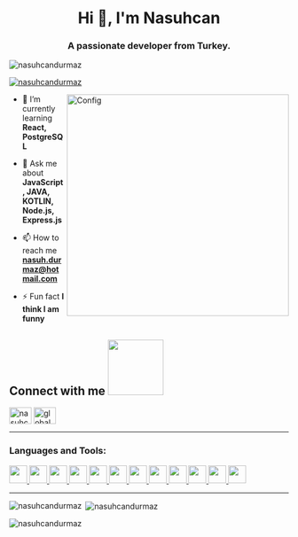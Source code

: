<h1 align="center">Hi 👋, I'm Nasuhcan</h1>
<h3 align="center">A passionate developer from Turkey.</h3>


<p align="left"> <img src="https://komarev.com/ghpvc/?username=nasuhcandurmaz&label=Profile%20views&color=0e75b6&style=flat" alt="nasuhcandurmaz" /> </p>

<p align="left"> <a href="https://github.com/ryo-ma/github-profile-trophy"><img src="https://github-profile-trophy.vercel.app/?username=nasuhcandurmaz" alt="nasuhcandurmaz" /></a> </p>



<img align="right" alt="Config" width="400" src="https://raw.githubusercontent.com/gist/vininjr/d29bb07bdadb41e4b0923bc8fa748b1a/raw/88f20c9d749d756be63f22b09f3c4ac570bc5101/programming.gif">

- 🌱 I’m currently learning **React, PostgreSQL**

- 💬 Ask me about **JavaScript, JAVA, KOTLIN, Node.js, Express.js**

- 📫 How to reach me **nasuh.durmaz@hotmail.com**

- ⚡ Fun fact **I think I am funny**

<h2> Connect with me <img src='https://raw.githubusercontent.com/ShahriarShafin/ShahriarShafin/main/Assets/handshake.gif' width="100px"> </h2>
<p align="left">
<a href="https://linkedin.com/in/nasuhcan-durmaz-a442a22b2" target="blank"><img align="center" src="https://raw.githubusercontent.com/rahuldkjain/github-profile-readme-generator/master/src/images/icons/Social/linked-in-alt.svg" alt="nasuhcan-durmaz-a442a22b2" height="30" width="40" /></a>
<a href="https://instagram.com/globalanarchist_" target="blank"><img align="center" src="https://raw.githubusercontent.com/rahuldkjain/github-profile-readme-generator/master/src/images/icons/Social/instagram.svg" alt="globalanarchist_" height="30" width="40" /></a>
</p>



-------------------------------------------
<h3 align="left">Languages and Tools:</h3>
<a href= https://github.com/Aditya664?tab=repositories&q=&type=&language=reactjs&sort= > <img width ='32px' src ='https://raw.githubusercontent.com/rahulbanerjee26/githubAboutMeGenerator/main/icons/reactjs.svg'> </a>
<a href= https://github.com/Aditya664?tab=repositories&q=&type=&language=javascript&sort= > <img width ='32px' src ='https://raw.githubusercontent.com/rahulbanerjee26/githubAboutMeGenerator/main/icons/javascript.svg'> </a>
<a href= https://github.com/Aditya664?tab=repositories&q=&type=&language=sqlite&sort= > <img width ='32px' src ='https://raw.githubusercontent.com/rahulbanerjee26/githubAboutMeGenerator/main/icons/sqlite.svg'> </a>
<a href= https://github.com/Aditya664?tab=repositories&q=&type=&language=css&sort= > <img width ='32px' src ='https://raw.githubusercontent.com/rahulbanerjee26/githubAboutMeGenerator/main/icons/css.svg'> </a>
<a href= https://github.com/Aditya664?tab=repositories&q=&type=&language=html&sort= > <img width ='32px' src ='https://raw.githubusercontent.com/rahulbanerjee26/githubAboutMeGenerator/main/icons/html.svg'> </a>
<a href= https://github.com/Aditya664?tab=repositories&q=&type=&language=android&sort= > <img width ='32px' src ='https://raw.githubusercontent.com/rahulbanerjee26/githubAboutMeGenerator/main/icons/android.svg'> </a>
<a href= https://github.com/Aditya664?tab=repositories&q=&type=&language=android&sort= > <img width ='32px' src ='https://github.com/Scar1109/skill-icons/blob/Scar1109/icons/NodeJS-Light.svg'> </a>
<a href= https://github.com/Aditya664?tab=repositories&q=&type=&language=android&sort= > <img width ='32px' src ='https://github.com/Scar1109/skill-icons/blob/Scar1109/icons/PostgreSQL-Light.svg'> </a>
<a href= https://github.com/Aditya664?tab=repositories&q=&type=&language=android&sort= > <img width ='32px' src ='https://github.com/Scar1109/skill-icons/blob/Scar1109/icons/Postman.svg'> </a>
<a href= https://github.com/Aditya664?tab=repositories&q=&type=&language=android&sort= > <img width ='32px' src ='https://github.com/Scar1109/skill-icons/blob/Scar1109/icons/Java-Light.svg'> </a>
<a href= https://github.com/Aditya664?tab=repositories&q=&type=&language=android&sort= > <img width ='32px' src ='https://github.com/Scar1109/skill-icons/blob/Scar1109/icons/ExpressJS-Light.svg'> </a>
<a href= https://github.com/Aditya664?tab=repositories&q=&type=&language=android&sort= > <img width ='32px' src ='https://github.com/Scar1109/skill-icons/blob/Scar1109/icons/Kotlin-Light.svg'> </a>


-------------------------------------------
<p><img align="left" src="https://github-readme-stats.vercel.app/api/top-langs?username=nasuhcandurmaz&show_icons=true&locale=en&layout=compact" alt="nasuhcandurmaz" /></p>
<p>&nbsp;<img align="center" src="https://github-readme-stats.vercel.app/api?username=nasuhcandurmaz&show_icons=true&locale=en" alt="nasuhcandurmaz" /></p>
<p><img align="center" src="https://github-readme-streak-stats.herokuapp.com/?user=nasuhcandurmaz&" alt="nasuhcandurmaz" /></p>
